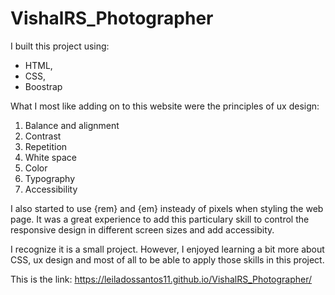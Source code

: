 # VishalRS_Photographer

I built this project using:
- HTML,
- CSS,
- Boostrap

What I most like adding on to this website were the principles of ux design:

1. Balance and alignment
2. Contrast
3. Repetition
4. White space
5. Color
6. Typography
7. Accessibility 


I also started to use {rem} and {em} insteady of pixels when styling the web page. 
It was a great experience to add this particulary skill to control the responsive design in different screen sizes and add accessibity.

I recognize it is a small project. However, I enjoyed learning a bit more about CSS, ux design and most of all to be able to apply those skills in this project.

This is the link: https://leiladossantos11.github.io/VishalRS_Photographer/

